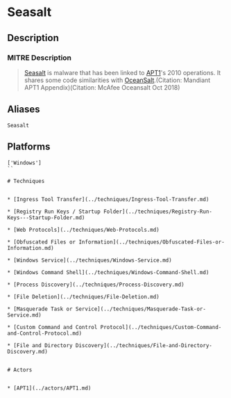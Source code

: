 
# Seasalt

## Description

### MITRE Description

> [Seasalt](https://attack.mitre.org/software/S0345) is malware that has been linked to [APT1](https://attack.mitre.org/groups/G0006)'s 2010 operations. It shares some code similarities with [OceanSalt](https://attack.mitre.org/software/S0346).(Citation: Mandiant APT1 Appendix)(Citation: McAfee Oceansalt Oct 2018)

## Aliases

```
Seasalt
```

## Platforms

```
['Windows']
``

# Techniques


* [Ingress Tool Transfer](../techniques/Ingress-Tool-Transfer.md)

* [Registry Run Keys / Startup Folder](../techniques/Registry-Run-Keys---Startup-Folder.md)
    
* [Web Protocols](../techniques/Web-Protocols.md)
    
* [Obfuscated Files or Information](../techniques/Obfuscated-Files-or-Information.md)
    
* [Windows Service](../techniques/Windows-Service.md)
    
* [Windows Command Shell](../techniques/Windows-Command-Shell.md)
    
* [Process Discovery](../techniques/Process-Discovery.md)
    
* [File Deletion](../techniques/File-Deletion.md)
    
* [Masquerade Task or Service](../techniques/Masquerade-Task-or-Service.md)
    
* [Custom Command and Control Protocol](../techniques/Custom-Command-and-Control-Protocol.md)
    
* [File and Directory Discovery](../techniques/File-and-Directory-Discovery.md)
    

# Actors


* [APT1](../actors/APT1.md)

